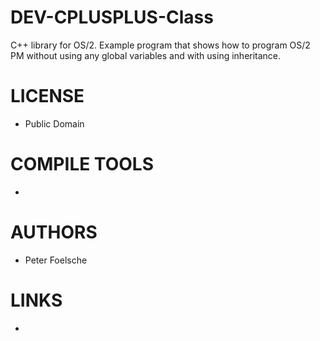 DEV-CPLUSPLUS-Class
===================

C++ library for OS/2. Example program that shows how to program OS/2 PM without using any global variables and with using inheritance.


LICENSE
===============
* Public Domain

COMPILE TOOLS
===============
* 

AUTHORS
===============
* Peter Foelsche

LINKS
===============
* 
